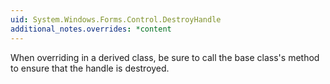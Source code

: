 ```yaml
---
uid: System.Windows.Forms.Control.DestroyHandle
additional_notes.overrides: *content
---
```


<p>When overriding <xref href="System.Windows.Forms.Control.DestroyHandle"></xref> in a derived class, be sure to call the base class's <xref href="System.Windows.Forms.Control.DestroyHandle"></xref> method to ensure that the handle is destroyed.</p>


